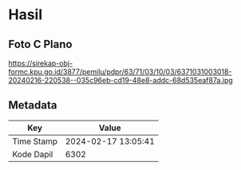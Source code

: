 # Hasil

## Foto C Plano

https://sirekap-obj-formc.kpu.go.id/3877/pemilu/pdpr/63/71/03/10/03/6371031003018-20240216-220538--035c96eb-cd19-48e8-addc-68d535eaf87a.jpg


## Metadata

| Key        | Value               |
| ---------- | ------------------- |
| Time Stamp | 2024-02-17 13:05:41 |
| Kode Dapil | 6302                |



